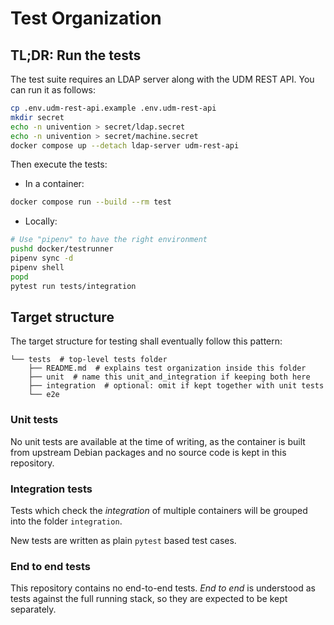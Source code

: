 # Test Organization

## TL;DR: Run the tests

The test suite requires an LDAP server along with the UDM REST API.
You can run it as follows:

```bash
cp .env.udm-rest-api.example .env.udm-rest-api
mkdir secret
echo -n univention > secret/ldap.secret
echo -n univention > secret/machine.secret
docker compose up --detach ldap-server udm-rest-api
```

Then execute the tests:

- In a container:

```bash
docker compose run --build --rm test
```

- Locally:

```bash
# Use "pipenv" to have the right environment
pushd docker/testrunner
pipenv sync -d
pipenv shell
popd
pytest run tests/integration
```

## Target structure

The target structure for testing shall eventually follow this pattern:

```
└── tests  # top-level tests folder
    ├── README.md  # explains test organization inside this folder
    ├── unit  # name this unit_and_integration if keeping both here
    ├── integration  # optional: omit if kept together with unit tests
    └── e2e
```

### Unit tests

No unit tests are available at the time of writing,
as the container is built from upstream Debian packages
and no source code is kept in this repository.

### Integration tests

Tests which check the *integration* of multiple containers will be grouped into
the folder `integration`.

New tests are written as plain `pytest` based test cases.

### End to end tests

This repository contains no end-to-end tests. *End to end* is understood as
tests against the full running stack, so they are expected to be kept
separately.
